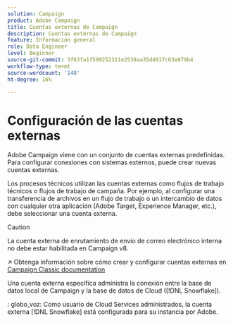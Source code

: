 ```yaml
---
solution: Campaign
product: Adobe Campaign
title: Cuentas externas de Campaign
description: Cuentas externas de Campaign
feature: Información general
role: Data Engineer
level: Beginner
source-git-commit: 3f63fa1f599252311e2539aa35d4917c03e079b4
workflow-type: tm+mt
source-wordcount: '148'
ht-degree: 16%

---
```


# Configuración de las cuentas externas

Adobe Campaign viene con un conjunto de cuentas externas predefinidas. Para configurar conexiones con sistemas externos, puede crear nuevas cuentas externas.

Los procesos técnicos utilizan las cuentas externas como flujos de trabajo técnicos o flujos de trabajo de campaña. Por ejemplo, al configurar una transferencia de archivos en un flujo de trabajo o un intercambio de datos con cualquier otra aplicación (Adobe Target, Experience Manager, etc.), debe seleccionar una cuenta externa.


>[!CAUTION]
>
>La cuenta externa de enrutamiento de envío de correo electrónico interna no debe estar habilitada en Campaign v8.


:arrow_upper_right: Obtenga información sobre cómo crear y configurar cuentas externas en [Campaign Classic documentation](https://experienceleague.adobe.com/docs/campaign-classic/using/installing-campaign-classic/accessing-external-database/external-accounts.html)

Una cuenta externa específica administra la conexión entre la base de datos local de Campaign y la base de datos de Cloud ([!DNL Snowflake]).

: globo_voz: Como usuario de Cloud Services administrados, la cuenta externa [!DNL Snowflake] está configurada para su instancia por Adobe.
